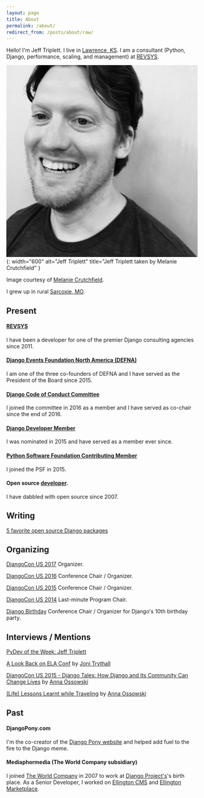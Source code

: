 ```yaml
---
layout: page
title: About
permalink: /about/
redirect_from: /posts/about/raw/
---
```


Hello! I'm Jeff Triplett. I live in [Lawrence, KS](http://en.wikipedia.org/wiki/Lawrence,_Kansas). I am a consultant (Python, Django, performance, scaling, and management) at [REVSYS](http://revsys.com/).

![](/assets/images/dcus-2017-bw.jpg){: width="600" alt="Jeff Triplett" title="Jeff Triplett taken by Melanie Crutchfield" }

Image courtesy of [Melanie Crutchfield](https://twitter.com/HelloMelanieC).

I grew up in rural [Sarcoxie, MO](http://en.wikipedia.org/wiki/Sarcoxie,_Missouri).

## Present

#### [REVSYS](http://revsys.com/)

I have been a developer for one of the premier Django consulting agencies since 2011.

#### [Django Events Foundation North America (DEFNA)](https://github.com/defna)

I am one of the three co-founders of DEFNA and I have served as the President of the Board since 2015.

#### [Django Code of Conduct Committee](https://www.djangoproject.com/foundation/committees/#conduct)

I joined the committee in 2016 as a member and I have served as co-chair since the end of 2016.

#### [Django Developer Member](https://www.djangoproject.com/foundation/developer-members/)

I was nominated in 2015 and have served as a member ever since.

#### [Python Software Foundation Contributing Member](https://www.python.org/psf/membership/)

I joined the PSF in 2015.

#### Open source [developer](https://github.com/jefftriplett).

I have dabbled with open source since 2007.

## Writing

[5 favorite open source Django packages](https://opensource.com/business/15/12/5-favorite-open-source-django-packages)

## Organizing

[DjangoCon US 2017](https://2017.djangocon.us/) Organizer.

[DjangoCon US 2016](https://2016.djangocon.us/) Conference Chair / Organizer.

[DjangoCon US 2015](https://2015.djangocon.us/) Conference Chair / Organizer.

[DjangoCon US 2014](https://2014.djangocon.us/) Last-minute Program Chair.

[Django Birthday](https://djangobirthday.com/) Conference Chair / Organizer for Django's 10th birthday party.

## Interviews / Mentions

[PyDev of the Week: Jeff Triplett](http://www.blog.pythonlibrary.org/2016/01/04/pydev-of-the-week-jeff-triplett/)

[A Look Back on ELA Conf](http://jonibologna.com/a-look-back-on-ela-conf/) by [Joni Trythall](https://twitter.com/JoniTrythall)

[DjangoCon US 2015 - Django Tales: How Django and Its Community Can Change Lives](https://www.youtube.com/watch?v=JQkM_fOlb2A) by [Anna Ossowski](https://twitter.com/OssAnna16)

[(Life) Lessons Learnt while Traveling](http://anna-oz.tumblr.com/post/156114754840/life-lessons-learnt-while-traveling) by [Anna Ossowski](https://twitter.com/OssAnna16)

## Past

#### DjangoPony.com

I'm the co-creator of the [Django Pony website](http://www.djangopony.com/) and helped add fuel to the fire to the Django meme.

#### Mediaphormedia (The World Company subsidiary)

I joined [The World Company](http://www.theworldco.net) in 2007 to work at [Django Project's](http://djangoproject.com/)'s birth place. As a Senior Developer, I worked on [Ellington CMS](https://www.ellingtoncms.com/) and [Ellington Marketplace](https://www.ellingtoncms.com/marketplace/).
